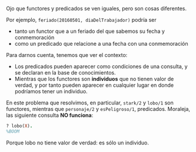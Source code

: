 Ojo que functores y predicados se ven iguales, pero son cosas diferentes.

Por ejemplo, `feriado(20160501, diaDelTrabajador)` podría ser

* tanto un functor que a un feriado del que sabemos su fecha y conmemoración
* como un predicado que relacione a una fecha con una conmemoración

Para darnos cuenta, tenemos que ver el contexto:

* Los predicados pueden aparecer como condiciones de una consulta, y se declaran en la base de conocimientos.
* Mientras que los functores son **individuos** que no tienen valor de verdad, y por tanto pueden aparecer en cualquier lugar en donde podríamos tener un individuo.

En este problema que resolvimos, en particular, `stark/2` y `lobo/1` son functores, mientras que `personaje/2` y `esPeligroso/1`, predicados. Moraleja, las siguiente consulta **NO funciona**:

```prolog
? lobo(X).
%BOOM
```

Porque lobo no tiene valor de verdad: es sólo un individuo.
